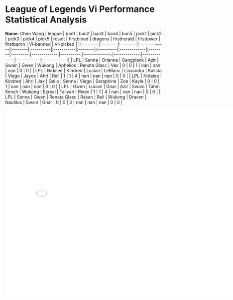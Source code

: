 # League of Legends Vi Performance Statistical Analysis
**Name**: Chen Wang
| league   | ban1    | ban2    | ban3         | ban4    | ban5      | pick1      | pick2   | pick3     | pick4        | pick5   |   result |   firstblood |   dragons |   firstherald |   firsttower |   firstbaron |   Vi-banned |   Vi-picked |
|:---------|:--------|:--------|:-------------|:--------|:----------|:-----------|:--------|:----------|:-------------|:--------|---------:|-------------:|----------:|--------------:|-------------:|-------------:|------------:|------------:|
| LPL      | Senna   | Orianna | Gangplank    | Azir    | Swain     | Gwen       | Wukong  | Aphelios  | Renata Glasc | Vex     |        0 |            0 |         1 |           nan |          nan |          nan |           0 |           0 |
| LPL      | Nidalee | Kindred | Lucian       | LeBlanc | Lissandra | Kalista    | Viego   | Jayce     | Ahri         | Rell    |        1 |            1 |         4 |           nan |          nan |          nan |           0 |           0 |
| LPL      | Nidalee | Kindred | Ahri         | Jax     | Galio     | Senna      | Viego   | Seraphine | Zoe          | Kayle   |        0 |            0 |         1 |           nan |          nan |          nan |           0 |           0 |
| LPL      | Gwen    | Lucian  | Gnar         | Azir    | Swain     | Tahm Kench | Wukong  | Ezreal    | Taliyah      | Riven   |        1 |            1 |         4 |           nan |          nan |          nan |           0 |           0 |
| LPL      | Senna   | Gwen    | Renata Glasc | Rakan   | Rell      | Wukong     | Draven  | Nautilus  | Swain        | Gnar    |        0 |            0 |         3 |           nan |          nan |          nan |           0 |           0 |
<iframe
  src="assets/lpl_Vi_win_rate.html"
  width="800"
  height="600"
  frameborder="0"
></iframe>